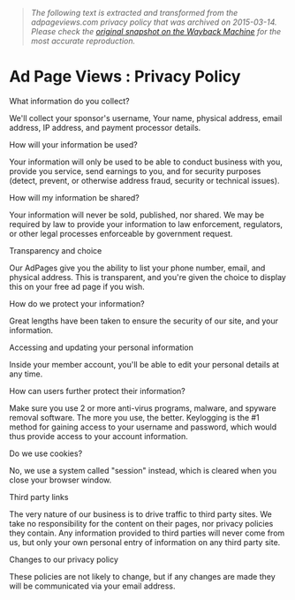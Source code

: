 > *The following text is extracted and transformed from the adpageviews.com privacy policy that was archived on 2015-03-14. Please check the [original snapshot on the Wayback Machine](https://web.archive.org/web/20150314235116id_/http%3A//adpageviews.com/privacy.php) for the most accurate reproduction.*

# Ad Page Views : Privacy Policy

What information do you collect?

We'll collect your sponsor's username, Your name, physical address, email address, IP address, and payment processor details.

How will your information be used?

Your information will only be used to be able to conduct business with you, provide you service, send earnings to you, and for security purposes (detect, prevent, or otherwise address fraud, security or technical issues).

How will my information be shared?

Your information will never be sold, published, nor shared. We may be required by law to provide your information to law enforcement, regulators, or other legal processes enforceable by government request.

Transparency and choice

Our AdPages give you the ability to list your phone number, email, and physical address. This is transparent, and you're given the choice to display this on your free ad page if you wish.

How do we protect your information?

Great lengths have been taken to ensure the security of our site, and your information.

Accessing and updating your personal information

Inside your member account, you'll be able to edit your personal details at any time.

How can users further protect their information?

Make sure you use 2 or more anti-virus programs, malware, and spyware removal software. The more you use, the better. Keylogging is the #1 method for gaining access to your username and password, which would thus provide access to your account information.

Do we use cookies?

No, we use a system called "session" instead, which is cleared when you close your browser window.

Third party links

The very nature of our business is to drive traffic to third party sites. We take no responsibility for the content on their pages, nor privacy policies they contain. Any information provided to third parties will never come from us, but only your own personal entry of information on any third party site.

Changes to our privacy policy

These policies are not likely to change, but if any changes are made they will be communicated via your email address.
